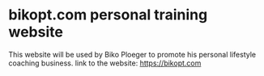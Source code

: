 # bikopt.com personal training website
This website will be used by Biko Ploeger to promote his personal lifestyle coaching business.
link to the website: https://bikopt.com
